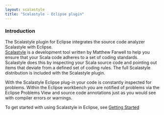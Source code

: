 ```yaml
---
layout: scalastyle
title: "Scalastyle - Eclipse plugin"
---
```


### Introduction

The Scalastyle plugin for Eclipse integrates the source code analyzer Scalastyle with Eclipse.
<br/>
[Scalastyle](https://github.com/scalastyle/scalastyle) is a development tool
written by Matthew Farwell to help you ensure that your Scala code adheres to a set of coding
standards. Scalastyle does this by inspecting your Scala source code and pointing out
items that deviate from a defined set of coding rules. The full Scalastyle distribution
is included with the Scalastyle plugin.

With the Scalastyle Eclipse plug-in your code is constantly inspected for problems.
Within the Eclipse workbench you are notified of problems via the Eclipse Problems View
and source code annotations just as you would see with compiler errors or warnings.

To get started with using Scalastyle in Eclipse, see [Getting Started](eclipse-getting_started.html)